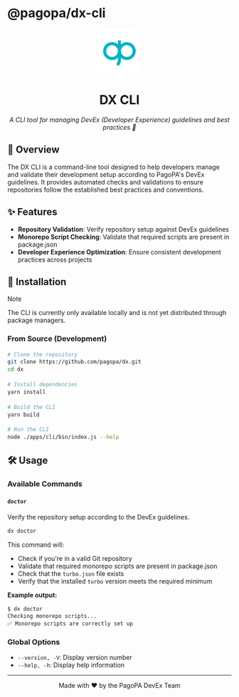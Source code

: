 # @pagopa/dx-cli

<div align="center">

<img src="../../assets/pagopa-logo.png" width="100" alt="PagoPA logo">

# DX CLI

<p align="center">
  <i align="center">A CLI tool for managing DevEx (Developer Experience) guidelines and best practices 🚀</i>
</p>

</div>

## 📖 Overview

The DX CLI is a command-line tool designed to help developers manage and validate their development setup according to PagoPA's DevEx guidelines. It provides automated checks and validations to ensure repositories follow the established best practices and conventions.

## ✨ Features

- **Repository Validation**: Verify repository setup against DevEx guidelines
- **Monorepo Script Checking**: Validate that required scripts are present in package.json
- **Developer Experience Optimization**: Ensure consistent development practices across projects

## 🚀 Installation

> [!NOTE]
> The CLI is currently only available locally and is not yet distributed through package managers.

### From Source (Development)

```bash
# Clone the repository
git clone https://github.com/pagopa/dx.git
cd dx

# Install dependencies
yarn install

# Build the CLI
yarn build

# Run the CLI
node ./apps/cli/bin/index.js --help
```

## 🛠️ Usage

### Available Commands

#### `doctor`

Verify the repository setup according to the DevEx guidelines.

```bash
dx doctor
```

This command will:

- Check if you're in a valid Git repository
- Validate that required monorepo scripts are present in package.json
- Check that the `turbo.json` file exists
- Verify that the installed `turbo` version meets the required minimum

**Example output:**

```bash
$ dx doctor
Checking monorepo scripts...
✅ Monorepo scripts are correctly set up
```

### Global Options

- `--version, -V`: Display version number
- `--help, -h`: Display help information

---

<div align="center">

Made with ❤️ by the PagoPA DevEx Team

</div>
